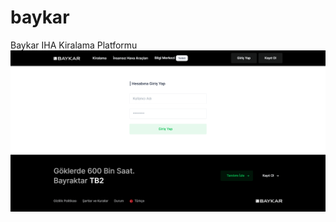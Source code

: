 # baykar
Baykar IHA Kiralama Platformu
<img src="https://raw.githubusercontent.com/dogansinan/baykar/main/screenshots/GirisYap.png" >
